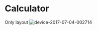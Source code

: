 # Calculator
Only layout
![device-2017-07-04-002714](https://user-images.githubusercontent.com/20097163/27805023-bc9d7376-604f-11e7-80fa-ebfc52ab9146.png)
